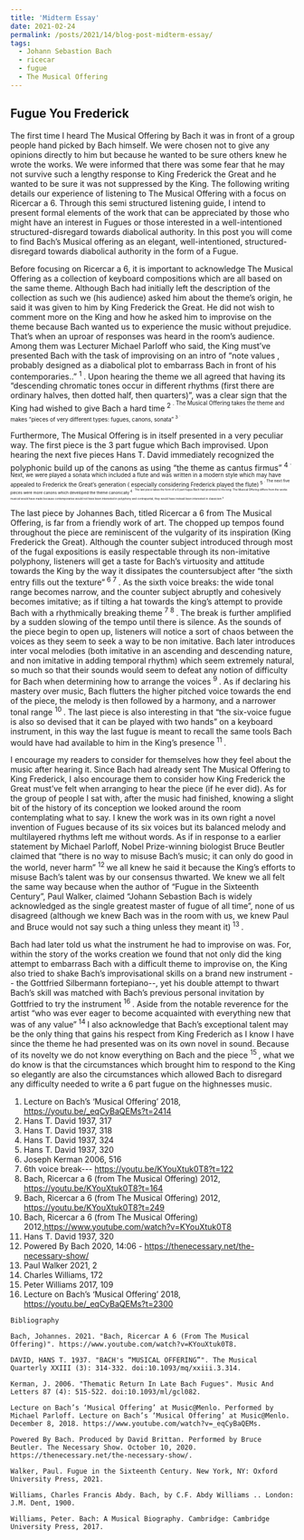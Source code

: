 ```yaml
---
title: 'Midterm Essay'
date: 2021-02-24
permalink: /posts/2021/14/blog-post-midterm-essay/
tags:
  - Johann Sebastion Bach 
  - ricecar
  - fugue
  - The Musical Offering
---
```


## Fugue You Frederick
The first time I heard The Musical Offering by Bach it was in front of a group people hand picked by Bach himself. We were chosen not to give any opinions directly to him but because he wanted to be sure others knew he wrote the works. We were informed that there was some fear that he may not survive such a lengthy response to King Frederick the Great and he wanted to be sure it was not suppressed by the King. The following writing details our experience of listening to The Musical Offering with a focus on Ricercar a 6. Through this semi structured listening guide, I intend to present formal elements of the work that can be appreciated by those who might have an interest in Fugues or those interested in a well-intentioned structured-disregard towards diabolical authority. In this post you will come to find Bach’s Musical offering as an elegant, well-intentioned, structured-disregard towards diabolical authority in the form of a Fugue.


Before focusing on Ricercar a 6, it is important to acknowledge The Musical Offering as a collection of keyboard compositions which are all based on the same theme. Although Bach had initially left the description of the collection as such we (his audience) asked him about the theme’s origin, he said it was given to him by King Frederick the Great. He did not wish to comment more on the King and how he asked him to improvise on the theme because Bach wanted us to experience the music without prejudice. That’s when an uproar of responses was heard in the room’s audience. Among them was Lecturer Michael Parloff who said, the King must’ve presented Bach with the task of improvising on an intro of “note values , probably designed as a diabolical plot to embarrass Bach in front of his contemporaries..”  <sup> 1 </sup> . Upon hearing the theme we all agreed that having its “descending chromatic tones occur in different rhythms (first there are ordinary halves, then dotted half, then quarters)”, was a clear sign that the King had wished to give Bach a hard time<sup> 2 <sup>. The Musical Offering takes the theme and makes “pieces of very different types: fugues, canons, sonata”<sup> 3 <sup>.


Furthermore, The Musical Offering is in itself presented in a very peculiar way. The first piece is the 3 part fugue which Bach improvised. Upon hearing the next five pieces Hans T. David immediately recognized the polyphonic build up of the canons as using “the theme as cantus firmus”<sup> 4 <sup>. Next, we were played a sonata which included a flute and was written in a modern style which may have appealed to Frederick the Great’s generation ( especially considering Frederick played the flute)<sup> 5 <sup>. The next five pieces were more canons which developed the theme canonically<sup> 4 <sup>. The last piece takes the form of a 6 part fugue Bach had promised to the king. The Musical Offering differs from the works musical would have made because contemporaries would not have been interested in polyphony and contrapuntal, they would have instead been interested in classicism <sup> 5 <sup>.


The last piece by Johannes Bach, titled Ricercar a 6 from The Musical Offering, is far from a friendly work of art. The chopped up tempos found throughout the piece are reminiscent of the vulgarity of its inspiration (King Frederick the Great). Although the counter subject introduced through most of the fugal expositions is easily respectable through its non-imitative polyphony, listeners will get a taste for Bach’s virtuosity and attitude towards the King by the way it dissipates the countersubject after “the sixth entry fills out the texture”<sup> 6 </sup><sup> 7 </sup>. As the sixth voice breaks: the wide tonal range becomes narrow, and the counter subject abruptly and cohesively becomes imitative; as if tilting a hat towards the king’s attempt to provide Bach with a rhythmically breaking theme <sup> 7 </sup><sup> 8 </sup>. The break is further amplified by a sudden slowing of the tempo until there is silence. As the sounds of the piece begin to open up, listeners will notice a sort of chaos between the voices as they seem to seek a way to be non imitative. Bach later introduces inter vocal melodies (both imitative in an ascending and descending nature, and non imitative in adding temporal rhythm) which seem extremely natural, so much so that their sounds would seem to defeat any notion of difficulty for Bach when determining how to arrange the voices <sup> 9 </sup>. As if declaring his mastery over music, Bach flutters the higher pitched voice towards the end of the piece, the melody is then followed by a harmony, and a narrower tonal range <sup> 10 </sup>. The last piece is also interesting in that “the six-voice fugue is also so devised that it can be played with two hands” on a keyboard instrument, in this way the last fugue is meant to recall the same tools Bach would have had available to him in the King’s presence <sup> 11 </sup>. 


I encourage my readers to consider for themselves how they feel about the music after hearing it. Since Bach had already sent The Musical Offering to King Frederick, I also encourage them to consider how King Frederick the Great must’ve felt when arranging to hear the piece (if he ever did). As for the group of people I sat with, after the music had finished, knowing a slight bit of the history of its conception we looked around the room contemplating what to say. I knew the work was in its own right a novel invention of Fugues because of its six voices but its balanced melody and multilayered rhythms left me without words. As if in response to a earlier statement by Michael Parloff, Nobel Prize-winning biologist Bruce Beutler claimed that “there is no way to misuse Bach’s music; it can only do good in the world, never harm” <sup> 12 </sup> we all knew he said it because the King’s efforts to misuse Bach’s talent was by our consensus thwarted. We knew we all felt the same way because when the author of “Fugue in the Sixteenth Century”, Paul Walker, claimed “Johann Sebastion Bach is widely acknowledged as the single greatest master of fugue of all time”, none of us disagreed (although we knew Bach was in the room with us, we knew Paul and Bruce would not say such a thing unless they meant it)<sup> 13 </sup>. 


Bach had later told us what the instrument he had to improvise on was. For, within the story of the works creation we found that not only did the king attempt to embarrass Bach with a difficult theme to improvise on, the King also tried to shake Bach’s improvisational skills on a brand new instrument -- the Gottfried Silbermann fortepiano--, yet his double attempt to thwart Bach’s skill was matched with Bach’s previous personal invitation by Gottfried to try the instrument <sup> 16 </sup>. Aside from the notable reverence for the artist “who was ever eager to become acquainted with everything new that was of any value”<sup> 14 </sup> I also acknowledge that Bach’s exceptional talent may be the only thing that gains his respect from King Frederich as I know I have since the theme he had presented was on its own novel in sound. Because of its novelty we do not know everything on Bach and the piece <sup> 15 </sup>, what we do know is that the circumstances which brought him to respond to the King so elegantly are also the circumstances which allowed Bach to disregard any difficulty needed to write a 6 part fugue on the highnesses music.

1. Lecture on Bach’s ‘Musical Offering’ 2018, https://youtu.be/_eqCyBaQEMs?t=2414
2. Hans T. David 1937, 317
3. Hans T. David 1937, 318
4. Hans T. David 1937, 324
5. Hans T. David 1937, 320
6. Joseph Kerman 2006, 516
7. 6th voice break--- https://youtu.be/KYouXtuk0T8?t=122 
8. Bach, Ricercar a 6 (from The Musical Offering)
 2012,  https://youtu.be/KYouXtuk0T8?t=164
9. Bach, Ricercar a 6 (from The Musical Offering)
 2012, https://youtu.be/KYouXtuk0T8?t=249
10. Bach, Ricercar a 6 (from The Musical Offering)
 2012,https://www.youtube.com/watch?v=KYouXtuk0T8
11. Hans T. David 1937, 320
12. Powered By Bach 2020, 14:06 - https://thenecessary.net/the-necessary-show/   
13. Paul Walker 2021, 2
14. Charles Williams, 172
15. Peter Williams 2017, 109
16. Lecture on Bach’s ‘Musical Offering’ 2018, https://youtu.be/_eqCyBaQEMs?t=2300


```
Bibliography

Bach, Johannes. 2021. "Bach, Ricercar A 6 (From The Musical Offering)". https://www.youtube.com/watch?v=KYouXtuk0T8.

DAVID, HANS T. 1937. "BACH's “MUSICAL OFFERING”". The Musical Quarterly XXIII (3): 314-332. doi:10.1093/mq/xxiii.3.314.

Kerman, J. 2006. "Thematic Return In Late Bach Fugues". Music And Letters 87 (4): 515-522. doi:10.1093/ml/gcl082.

Lecture on Bach’s ‘Musical Offering’ at Music@Menlo. Performed by Michael Parloff. Lecture on Bach’s ‘Musical Offering’ at Music@Menlo. December 8, 2018. https://www.youtube.com/watch?v=_eqCyBaQEMs.

Powered By Bach. Produced by David Brittan. Performed by Bruce Beutler. The Necessary Show. October 10, 2020. https://thenecessary.net/the-necessary-show/.

Walker, Paul. Fugue in the Sixteenth Century. New York, NY: Oxford University Press, 2021.

Williams, Charles Francis Abdy. Bach, by C.F. Abdy Williams .. London: J.M. Dent, 1900.

Williams, Peter. Bach: A Musical Biography. Cambridge: Cambridge University Press, 2017.

```
